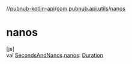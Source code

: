 //[pubnub-kotlin-api](../../index.md)/[com.pubnub.api.utils](index.md)/[nanos](nanos.md)

# nanos

[js]\
val [SecondsAndNanos](-seconds-and-nanos/index.md).[nanos](nanos.md): [Duration](https://kotlinlang.org/api/core/kotlin-stdlib/kotlin.time/-duration/index.html)
